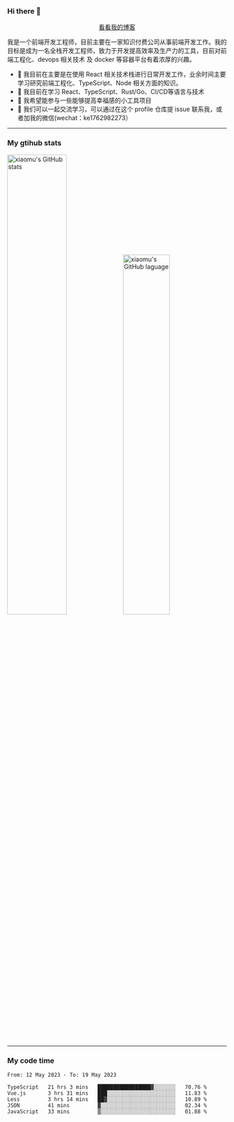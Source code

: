 ### Hi there 👋

<p align="center">
  <a href="https://blog.realjacket.site/">看看我的博客</a>
</p>

我是一个前端开发工程师，目前主要在一家知识付费公司从事前端开发工作。我的目标是成为一名全栈开发工程师，致力于开发提高效率及生产力的工具，目前对前端工程化、devops 相关技术 及 docker 等容器平台有着浓厚的兴趣。

- 🔭 我目前在主要是在使用 React 相关技术栈进行日常开发工作，业余时间主要学习研究前端工程化、TypeScript、Node 相关方面的知识。
- 🌱 我目前在学习 React、TypeScript、Rust/Go、CI/CD等语言与技术
- 👯 我希望能参与一些能够提高幸福感的小工具项目
- 💬 我们可以一起交流学习，可以通过在这个 profile 仓库提 issue 联系我，或者加我的微信(wechat：ke1762982273）

***

### My gtihub stats

<a><img src="https://github-readme-stats-git-masterrstaa-rickstaa.vercel.app/api?username=real-jacket&&show_icons=true" title="xiaomu's GitHub stats" alt="xiaomu's GitHub stats" style="width:52%;"/></a>
<a><img src="https://github-readme-stats-git-masterrstaa-rickstaa.vercel.app/api/top-langs/?username=real-jacket&layout=compact" title="xiaomu's GitHub laguage" alt="xiaomu's GitHub laguage" style="width:46%;"/><a/>

***

### My code time

<!--START_SECTION:waka-->

```text
From: 12 May 2023 - To: 19 May 2023

TypeScript   21 hrs 3 mins   █████████████████▓░░░░░░░   70.76 %
Vue.js       3 hrs 31 mins   ███░░░░░░░░░░░░░░░░░░░░░░   11.83 %
Less         3 hrs 14 mins   ██▓░░░░░░░░░░░░░░░░░░░░░░   10.89 %
JSON         41 mins         ▓░░░░░░░░░░░░░░░░░░░░░░░░   02.34 %
JavaScript   33 mins         ▒░░░░░░░░░░░░░░░░░░░░░░░░   01.88 %
```

<!--END_SECTION:waka-->
